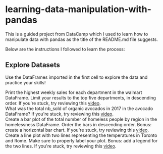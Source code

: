 # learning-data-manipulation-with-pandas

This is a guided project from DataCamp which I used to learn how to manipulate data with pandas as the title of the README.md file suggests.  

Below are the instructions I followed to learn the process:  
## Explore Datasets    
Use the DataFrames imported in the first cell to explore the data and practice your skills!  

Print the highest weekly sales for each department in the walmart DataFrame. Limit your results to the top five departments, in descending order. If you're stuck, try reviewing this [video](https://campus.datacamp.com/courses/data-manipulation-with-pandas/aggregating-dataframes?ex=1).  
What was the total nb_sold of organic avocados in 2017 in the avocado DataFrame? If you're stuck, try reviewing this [video](https://campus.datacamp.com/courses/data-manipulation-with-pandas/slicing-and-indexing-dataframes?ex=6).  
Create a bar plot of the total number of homeless people by region in the homelessness DataFrame. Order the bars in descending order. Bonus: create a horizontal bar chart. If you're stuck, try reviewing this [video](https://campus.datacamp.com/courses/data-manipulation-with-pandas/creating-and-visualizing-dataframes?ex=1).  
Create a line plot with two lines representing the temperatures in Toronto and Rome. Make sure to properly label your plot. Bonus: add a legend for the two lines. If you're stuck, try reviewing this [video](https://campus.datacamp.com/courses/data-manipulation-with-pandas/creating-and-visualizing-dataframes?ex=1).  


